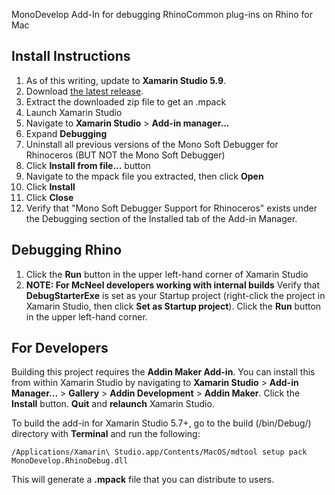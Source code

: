 MonoDevelop Add-In for debugging RhinoCommon plug-ins on Rhino for Mac

Install Instructions
--------------------

1. As of this writing, update to **Xamarin Studio 5.9**.
1. Download [the latest release](https://github.com/mcneel/RhinoMonodevelopAddin/releases).
1. Extract the downloaded zip file to get an .mpack
1. Launch Xamarin Studio
1. Navigate to **Xamarin Studio** > **Add-in manager...**
2. Expand **Debugging**
3. Uninstall all previous versions of the Mono Soft Debugger for Rhinoceros (BUT NOT the Mono Soft Debugger)
1. Click **Install from file...** button
1. Navigate to the mpack file you extracted, then click **Open**
1. Click **Install**
1. Click **Close**
1. Verify that "Mono Soft Debugger Support for Rhinoceros" exists under the Debugging section of the Installed tab of the Add-in Manager.

Debugging Rhino
---------------

1. Click the **Run** button in the upper left-hand corner of Xamarin Studio
1. **NOTE: For McNeel developers working with internal builds** Verify that **DebugStarterExe** is set as your Startup project (right-click the project in Xamarin Studio, then click **Set as Startup project**).  Click the **Run** button in the upper left-hand corner.

For Developers
--------------
Building this project requires the **Addin Maker Add-in**.  You can install this from within Xamarin Studio by navigating to **Xamarin Studio** > **Add-in Manager...** > **Gallery** > **Addin Development** > **Addin Maker**.  Click the **Install** button.  **Quit** and **relaunch** Xamarin Studio.

To build the add-in for Xamarin Studio 5.7+, go to the build (/bin/Debug/) directory with **Terminal** and run the following:

`/Applications/Xamarin\ Studio.app/Contents/MacOS/mdtool setup pack MonoDevelop.RhinoDebug.dll`

This will generate a **.mpack** file that you can distribute to users.
